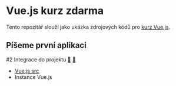 # Vue.js kurz zdarma

Tento repozitář slouží jako ukázka zdrojových kódů pro [kurz Vue.js](https://starkmedia.cz/blog/vue-js-zdarma-kurz-navod-cesky).

## Píšeme první aplikaci
#2 Integrace do projektu [📁]() [📝](https://starkmedia.cz/blog/integrace-vue-do-projektu)
- [Vue.js src](https://github.com/DavidKrupicka/vue.js-kurz-zdarma/blob/master/2-integraceDoProjektu/01vueSrc/index.html)
- Instance Vue.js
